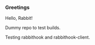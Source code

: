 ### Greetings 
Hello, Rabbit!

Dummy repo to test builds.

Testing rabbithook and rabbithook-client.

<!-- test 3 -->
